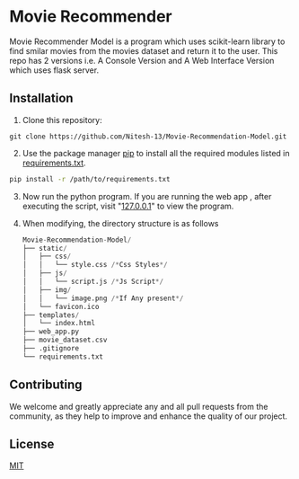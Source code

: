 # Movie Recommender

Movie Recommender Model is a program which uses scikit-learn library to find smilar movies from the movies dataset and return it to the user.
This repo has 2 versions i.e. A Console Version and A Web Interface Version which uses flask server.

## Installation

1. Clone this repository:

```shell
git clone https://github.com/Nitesh-13/Movie-Recommendation-Model.git
```

2. Use the package manager [pip](https://pip.pypa.io/en/stable/) to install all the required modules listed in [requirements.txt](https://github.com/Nitesh-13/Movie-Recommendation-Model/blob/main/requirements.txt).

```bash
pip install -r /path/to/requirements.txt
```

3. Now run the python program. If you are running the web app , after executing the script, visit "[127.0.0.1](http://127.0.0.1:5000/)" to view the program.
4. When modifying, the directory structure is as follows

   ```python
   Movie-Recommendation-Model/
   ├── static/
   │   ├── css/
   │   │   └── style.css /*Css Styles*/
   │   ├── js/
   │   │   └── script.js /*Js Script*/
   │   ├── img/
   │   │   └── image.png /*If Any present*/
   │   └── favicon.ico
   ├── templates/
   │   └── index.html
   ├── web_app.py
   ├── movie_dataset.csv
   ├── .gitignore
   └── requirements.txt
   ```

## Contributing

We welcome and greatly appreciate any and all pull requests from the community, as they help to improve and enhance the quality of our project.

## License

[MIT](https://choosealicense.com/licenses/mit/)
